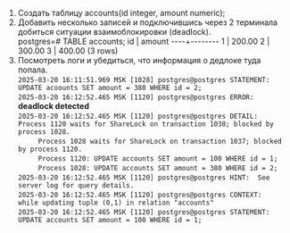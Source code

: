 1. Создать таблицу accounts(id integer, amount numeric); </br>
2. Добавить несколько записей и подключившись через 2 терминала добиться ситуации взаимоблокировки (deadlock). </br>
        postgres=# TABLE accounts;
         id | amount 
        ----+--------
          1 | 200.00
          2 | 300.00
          3 | 400.00
        (3 rows)
4. Посмотреть логи и убедиться, что информация о дедлоке туда попала. </br>
  `
  2025-03-20 16:11:51.969 MSK [1028] postgres@postgres STATEMENT:  UPDATE acoounts SET amount = 380 WHERE id = 2; `</br>`
  2025-03-20 16:12:52.465 MSK [1120] postgres@postgres ERROR:  `**deadlock detected**` `</br>`
  2025-03-20 16:12:52.465 MSK [1120] postgres@postgres DETAIL:  Process 1120 waits for ShareLock on transaction 1038; blocked by process 1028. `</br>`      Process 1028 waits for ShareLock on transaction 1037; blocked by process 1120. `</br>`      Process 1120: UPDATE accounts SET amount = 100 WHERE id = 1; `</br>`      Process 1028: UPDATE accounts SET amount = 380 WHERE id = 2; `</br>`
  2025-03-20 16:12:52.465 MSK [1120] postgres@postgres HINT:  See server log for query details. `</br>`
  2025-03-20 16:12:52.465 MSK [1120] postgres@postgres CONTEXT:  while updating tuple (0,1) in relation "accounts" `</br>`
  2025-03-20 16:12:52.465 MSK [1120] postgres@postgres STATEMENT:  UPDATE accounts SET amount = 100 WHERE id = 1; `</br>`
  `
